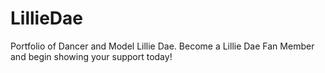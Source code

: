 # LillieDae
Portfolio of Dancer and Model Lillie Dae. Become a Lillie Dae Fan Member and begin showing your support today!
